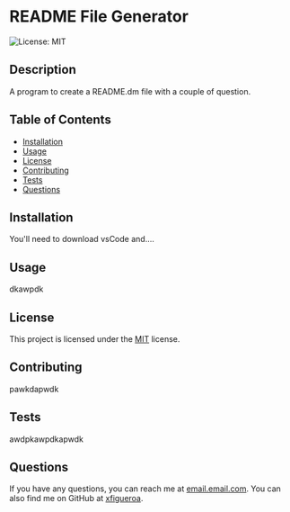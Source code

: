 # README File Generator

![License: MIT](https://img.shields.io/badge/License-MIT-yellow.svg)

## Description
A program to create a README.dm file with a couple of question.

## Table of Contents
- [Installation](#installation)
- [Usage](#usage)
- [License](#license)
- [Contributing](#contributing)
- [Tests](#tests)
- [Questions](#questions)

## Installation
You'll need to download vsCode and....

## Usage
dkawpdk


## License

This project is licensed under the [MIT](https://opensource.org/licenses/MIT) license.


## Contributing
pawkdapwdk

## Tests
awdpkawpdkapwdk

## Questions
If you have any questions, you can reach me at [email.email.com](mailto:email.email.com).
You can also find me on GitHub at [xfigueroa](https://github.com/xfigueroa).

